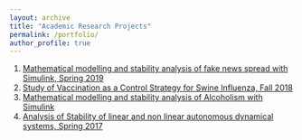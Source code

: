 ```yaml
---
layout: archive
title: "Academic Research Projects"
permalink: /portfolio/
author_profile: true
---
```



1. [Mathematical modelling and stability analysis of fake news spread with Simulink, Spring 2019](SOP_Report.pdf)
2. [Study of Vaccination as a Control Strategy for Swine Influenza, Fall 2018](MCS_ProjectReport.pdf)
3. [Mathematical modelling and stability analysis of Alcoholism with Simulink](Alcoholism.pdf)
4. [Analysis of Stability of linear and non linear autonomous dynamical systems, Spring 2017](DOP_Report.pdf)
